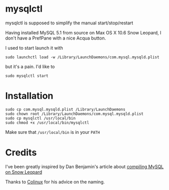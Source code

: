 mysqlctl
========

mysqlctl is supposed to simplify the manual start/stop/restart

Having installed MySQL 5.1 from source on Max OS X 10.6 Snow Leopard, I don't
have a PrefPane with a nice Acqua button.

I used to start launch it with 

    sudo launchctl load -w /Library/LaunchDaemons/com.mysql.mysqld.plist

but it's a pain. I'd like to

    sudo mysqlctl start


Installation
============

    sudo cp com.mysql.mysqld.plist /Library/LaunchDaemons
    sudo chown root /Library/LaunchDaemons/com.mysql.mysqld.plist
    sudo cp mysqlctl /usr/local/bin
    sudo chmod +x /usr/local/bin/mysqlctl

Make sure that `/usr/local/bin` is in your `PATH`


Credits
=======

I've been greatly inspired by Dan Benjamin's article about [compiling MySQL
on Snow Leopard][danbenjamin]

Thanks to [Colinux][colinux] for his advice on the naming.

[danbenjamin]: http://hivelogic.com/articles/compiling-mysql-on-snow-leopard/
[colinux]: http://twitter.com/colinux